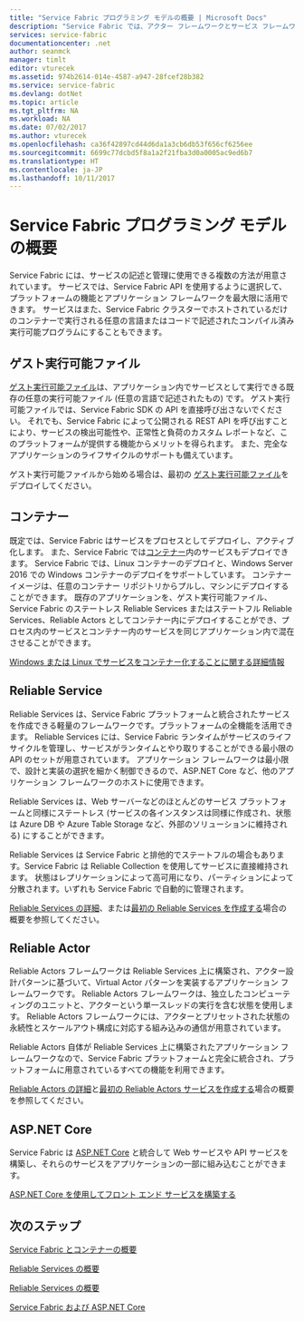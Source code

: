 ```yaml
---
title: "Service Fabric プログラミング モデルの概要 | Microsoft Docs"
description: "Service Fabric では、アクター フレームワークとサービス フレームワークという、サービスを構築するための 2 つのフレームワークが提供されています。 それぞれ、シンプル性とコントロールという、両極端の特性を持っています。"
services: service-fabric
documentationcenter: .net
author: seanmck
manager: timlt
editor: vturecek
ms.assetid: 974b2614-014e-4587-a947-28fcef28b382
ms.service: service-fabric
ms.devlang: dotNet
ms.topic: article
ms.tgt_pltfrm: NA
ms.workload: NA
ms.date: 07/02/2017
ms.author: vturecek
ms.openlocfilehash: ca36f42897cd44d6da1a3cb6db53f656cf6256ee
ms.sourcegitcommit: 6699c77dcbd5f8a1a2f21fba3d0a0005ac9ed6b7
ms.translationtype: HT
ms.contentlocale: ja-JP
ms.lasthandoff: 10/11/2017
---
```

# <a name="service-fabric-programming-model-overview"></a>Service Fabric プログラミング モデルの概要
Service Fabric には、サービスの記述と管理に使用できる複数の方法が用意されています。 サービスでは、Service Fabric API を使用するように選択して、プラットフォームの機能とアプリケーション フレームワークを最大限に活用できます。 サービスはまた、Service Fabric クラスターでホストされているだけのコンテナーで実行される任意の言語またはコードで記述されたコンパイル済み実行可能プログラムにすることもできます。

## <a name="guest-executables"></a>ゲスト実行可能ファイル
[ゲスト実行可能ファイル](service-fabric-deploy-existing-app.md)は、アプリケーション内でサービスとして実行できる既存の任意の実行可能ファイル (任意の言語で記述されたもの) です。 ゲスト実行可能ファイルでは、Service Fabric SDK の API を直接呼び出さないでください。 それでも、Service Fabric によって公開される REST API を呼び出すことにより、サービスの検出可能性や、正常性と負荷のカスタム レポートなど、このプラットフォームが提供する機能からメリットを得られます。 また、完全なアプリケーションのライフサイクルのサポートも備えています。

ゲスト実行可能ファイルから始める場合は、最初の [ゲスト実行可能ファイル](service-fabric-deploy-existing-app.md)をデプロイしてください。

## <a name="containers"></a>コンテナー
既定では、Service Fabric はサービスをプロセスとしてデプロイし、アクティブ化します。 また、Service Fabric では[コンテナー](service-fabric-containers-overview.md)内のサービスもデプロイできます。 Service Fabric では、Linux コンテナーのデプロイと、Windows Server 2016 での Windows コンテナーのデプロイをサポートしています。 コンテナー イメージは、任意のコンテナー リポジトリからプルし、マシンにデプロイすることができます。 既存のアプリケーションを、ゲスト実行可能ファイル、Service Fabric のステートレス Reliable Services またはステートフル Reliable Services、Reliable Actors としてコンテナー内にデプロイすることができ、プロセス内のサービスとコンテナー内のサービスを同じアプリケーション内で混在させることができます。

[Windows または Linux でサービスをコンテナー化することに関する詳細情報](service-fabric-deploy-container.md)

## <a name="reliable-services"></a>Reliable Service
Reliable Services は、Service Fabric プラットフォームと統合されたサービスを作成できる軽量のフレームワークです。プラットフォームの全機能を活用できます。 Reliable Services には、Service Fabric ランタイムがサービスのライフサイクルを管理し、サービスがランタイムとやり取りすることができる最小限の API のセットが用意されています。 アプリケーション フレームワークは最小限で、設計と実装の選択を細かく制御できるので、ASP.NET Core など、他のアプリケーション フレームワークのホストに使用できます。

Reliable Services は、Web サーバーなどのほとんどのサービス プラットフォームと同様にステートレス (サービスの各インスタンスは同様に作成され、状態は Azure DB や Azure Table Storage など、外部のソリューションに維持される) にすることができます。

Reliable Services は Service Fabric と排他的でステートフルの場合もあります。Service Fabric は Reliable Collection を使用してサービスに直接維持されます。 状態はレプリケーションによって高可用になり、パーティションによって分散されます。いずれも Service Fabric で自動的に管理されます。

[Reliable Services の詳細](service-fabric-reliable-services-introduction.md)、または[最初の Reliable Services を作成する](service-fabric-reliable-services-quick-start.md)場合の概要を参照してください。

## <a name="reliable-actors"></a>Reliable Actor
Reliable Actors フレームワークは Reliable Services 上に構築され、アクター設計パターンに基づいて、Virtual Actor パターンを実装するアプリケーション フレームワークです。 Reliable Actors フレームワークは、独立したコンピューティングのユニットと、アクターという単一スレッドの実行を含む状態を使用します。 Reliable Actors フレームワークには、アクターとプリセットされた状態の永続性とスケールアウト構成に対応する組み込みの通信が用意されています。

Reliable Actors 自体が Reliable Services 上に構築されたアプリケーション フレームワークなので、Service Fabric プラットフォームと完全に統合され、プラットフォームに用意されているすべての機能を利用できます。

[Reliable Actors の詳細](service-fabric-reliable-actors-introduction.md)と[最初の Reliable Actors サービスを作成する](service-fabric-reliable-actors-get-started.md)場合の概要を参照してください。

## <a name="aspnet-core"></a>ASP.NET Core
Service Fabric は [ASP.NET Core](service-fabric-reliable-services-communication-aspnetcore.md) と統合して Web サービスや API サービスを構築し、それらのサービスをアプリケーションの一部に組み込むことができます。 

[ASP.NET Core を使用してフロント エンド サービスを構築する](service-fabric-add-a-web-frontend.md)

## <a name="next-steps"></a>次のステップ
[Service Fabric とコンテナーの概要](service-fabric-containers-overview.md)

[Reliable Services の概要](service-fabric-reliable-services-introduction.md)

[Reliable Services の概要](service-fabric-reliable-actors-introduction.md)

[Service Fabric および ASP.NET Core](service-fabric-reliable-services-communication-aspnetcore.md)




